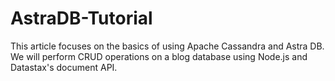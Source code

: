 # AstraDB-Tutorial
This article focuses on the basics of using Apache Cassandra and Astra DB. We will perform CRUD operations on a blog database using Node.js and Datastax's document API.
